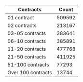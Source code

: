 | Contracts          | Count   |
|--------------------|---------|
| 01 contract | 509592 |
| 02 contracts | 213167 |
| 03-05 contracts | 383641 |
| 06-10 contracts | 385891 |
| 11-20 contracts | 477768 |
| 21-50 contracts | 411925 |
| 51-100 contracts | 77293 |
| Over 100 contracts | 13744 |
